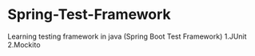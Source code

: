 # Spring-Test-Framework
Learning testing framework in java (Spring Boot Test Framework)
1.JUnit
2.Mockito
